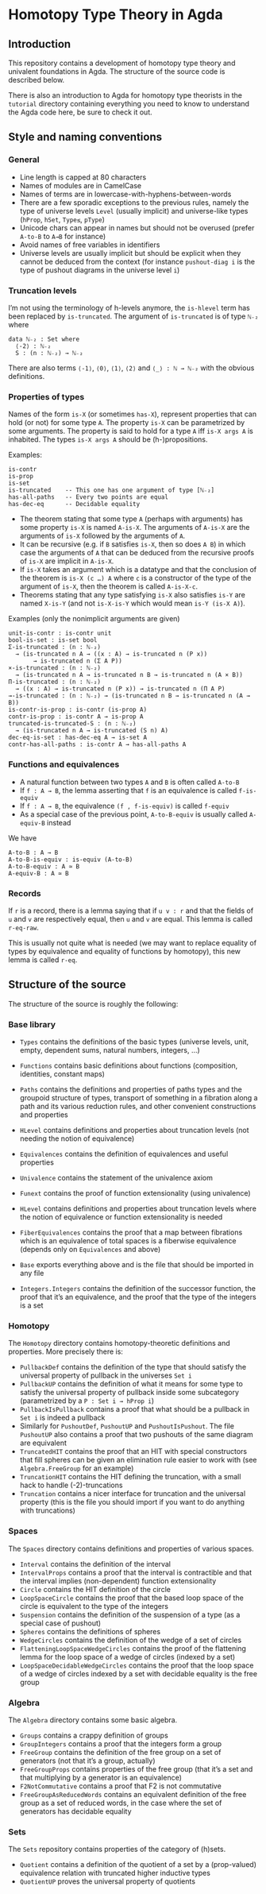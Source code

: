 Homotopy Type Theory in Agda
============================

Introduction
------------

This repository contains a development of homotopy type theory and univalent
foundations in Agda.  The structure of the source code is described below.

There is also an introduction to Agda for homotopy type theorists in the
`tutorial` directory containing everything you need to know to understand the
Agda code here, be sure to check it out.

Style and naming conventions
----------------------------

### General

- Line length is capped at 80 characters
- Names of modules are in CamelCase
- Names of terms are in lowercase-with-hyphens-between-words
- There are a few sporadic exceptions to the previous rules, namely the type of
  universe levels `Level` (usually implicit) and universe-like types (`hProp`,
  `hSet`, `Type≤`, `pType`)
- Unicode chars can appear in names but should not be overused (prefer `A-to-B`
  to `A→B` for instance)
- Avoid names of free variables in identifiers
- Universe levels are usually implicit but should be explicit when they cannot
  be deduced from the context (for instance `pushout-diag i` is the type of
  pushout diagrams in the universe level `i`)

### Truncation levels

I’m not using the terminology of h-levels anymore, the `is-hlevel` term has been
replaced by `is-truncated`. The argument of `is-truncated` is of type `ℕ₋₂`
where

    data ℕ₋₂ : Set where
      ⟨-2⟩ : ℕ₋₂
      S : (n : ℕ₋₂) → ℕ₋₂

There are also terms `⟨-1⟩`, `⟨0⟩`, `⟨1⟩`, `⟨2⟩` and `⟨_⟩ : ℕ → ℕ₋₂` with the
obvious definitions.

### Properties of types

Names of the form `is-X` (or sometimes `has-X`), represent properties that can
hold (or not) for some type `A`. The property `is-X` can be parametrized by some
arguments. The property is said to hold for a type `A` iff `is-X args A` is
inhabited. The types `is-X args A` should be (h-)propositions.

Examples:

    is-contr
    is-prop
    is-set
    is-truncated    -- This one has one argument of type [ℕ₋₂]
    has-all-paths   -- Every two points are equal
    has-dec-eq      -- Decidable equality

- The theorem stating that some type `A` (perhaps with arguments) has some
  property `is-X` is named `A-is-X`. The arguments of `A-is-X` are the arguments
  of `is-X` followed by the arguments of `A`.
- It can be recursive (e.g. if `B` satisfies `is-X`, then so does `A B`) in
  which case the arguments of `A` that can be deduced from the recursive proofs
  of `is-X` are implicit in `A-is-X`.
- If `is-X` takes an argument which is a datatype and that the conclusion of the
  theorem is `is-X (c …) A` where `c` is a constructor of the type of the
  argument of `is-X`, then the theorem is called `A-is-X-c`.
- Theorems stating that any type satisfying `is-X` also satisfies `is-Y` are
  named `X-is-Y` (and not `is-X-is-Y` which would mean `is-Y (is-X A)`).

Examples (only the nonimplicit arguments are given)

    unit-is-contr : is-contr unit
    bool-is-set : is-set bool
    Σ-is-truncated : (n : ℕ₋₂)
      → (is-truncated n A → ((x : A) → is-truncated n (P x))
           → is-truncated n (Σ A P))
    ×-is-truncated : (n : ℕ₋₂)
      → (is-truncated n A → is-truncated n B → is-truncated n (A × B))
    Π-is-truncated : (n : ℕ₋₂)
      → ((x : A) → is-truncated n (P x)) → is-truncated n (Π A P)
    →-is-truncated : (n : ℕ₋₂) → (is-truncated n B → is-truncated n (A → B))
    is-contr-is-prop : is-contr (is-prop A)
    contr-is-prop : is-contr A → is-prop A
    truncated-is-truncated-S : (n : ℕ₋₂)
      → (is-truncated n A → is-truncated (S n) A)
    dec-eq-is-set : has-dec-eq A → is-set A
    contr-has-all-paths : is-contr A → has-all-paths A

### Functions and equivalences

- A natural function between two types `A` and `B` is often called `A-to-B`
- If `f : A → B`, the lemma asserting that `f` is an equivalence is called
  `f-is-equiv`
- If `f : A → B`, the equivalence `(f , f-is-equiv)` is called `f-equiv`
- As a special case of the previous point, `A-to-B-equiv` is usually called
  `A-equiv-B` instead

We have

    A-to-B : A → B
    A-to-B-is-equiv : is-equiv (A-to-B)
    A-to-B-equiv : A ≃ B
    A-equiv-B : A ≃ B

### Records

If `r` is a record, there is a lemma saying that if `u v : r` and that the
fields of `u` and `v` are respectively equal, then `u` and `v` are equal. This
lemma is called `r-eq-raw`.

This is usually not quite what is needed (we may want to replace equality of
types by equivalence and equality of functions by homotopy), this new lemma is
called `r-eq`.

Structure of the source
-----------------------

The structure of the source is roughly the following:

### Base library

- `Types` contains the definitions of the basic types (universe levels, unit,
  empty, dependent sums, natural numbers, integers, …)
- `Functions` contains basic definitions about functions (composition,
  identities, constant maps)
- `Paths` contains the definitions and properties of paths types and the
  groupoid structure of types, transport of something in a fibration along a
  path and its various reduction rules, and other convenient constructions and
  properties
- `HLevel` contains definitions and properties about truncation levels (not
  needing the notion of equivalence)
- `Equivalences` contains the definition of equivalences and useful properties
- `Univalence` contains the statement of the univalence axiom
- `Funext` contains the proof of function extensionality (using univalence)
- `HLevel` contains definitions and properties about truncation levels where the
  notion of equivalence or function extensionality is needed
- `FiberEquivalences` contains the proof that a map between fibrations which is
  an equivalence of total spaces is a fiberwise equivalence (depends only on
  `Equivalences` and above)
- `Base` exports everything above and is the file that should be imported in
  any file

- `Integers.Integers` contains the definition of the successor function, the
  proof that it’s an equivalence, and the proof that the type of the integers
  is a set

### Homotopy

The `Homotopy` directory contains homotopy-theoretic definitions and properties.
More precisely there is:

- `PullbackDef` contains the definition of the type that should satisfy the
  universal property of pullback in the universes `Set i`
- `PullbackUP` contains the definition of what it means for some type to satisfy
  the universal property of pullback inside some subcategory (parametrized by a
  `P : Set i → hProp i`)
- `PullbackIsPullback` contains a proof that what should be a pullback in
  `Set i` is indeed a pullback
- Similarly for `PushoutDef`, `PushoutUP` and `PushoutIsPushout`. The file
  `PushoutUP` also contains a proof that two pushouts of the same diagram are
  equivalent
- `TruncatedHIT` contains the proof that an HIT with special constructors that
  fill spheres can be given an elimination rule easier to work with (see
  `Algebra.FreeGroup` for an example)
- `TruncationHIT` contains the HIT defining the truncation, with a small hack to
  handle (-2)-truncations
- `Truncation` contains a nicer interface for truncation and the universal
  property (this is the file you should import if you want to do anything with
  truncations)

### Spaces

The `Spaces` directory contains definitions and properties of various spaces.

- `Interval` contains the definition of the interval
- `IntervalProps` contains a proof that the interval is contractible and that
  the interval implies (non-dependent) function extensionality
- `Circle` contains the HIT definition of the circle
- `LoopSpaceCircle` contains the proof that the based loop space of the circle
  is equivalent to the type of the integers
- `Suspension` contains the definition of the suspension of a type (as a
  special case of pushout)
- `Spheres` contains the definitions of spheres
- `WedgeCircles` contains the definition of the wedge of a set of circles
- `FlatteningLoopSpaceWedgeCircles` contains the proof of the flattening lemma
  for the loop space of a wedge of circles (indexed by a set)
- `LoopSpaceDecidableWedgeCircles` contains the proof that the loop space of a
  wedge of circles indexed by a set with decidable equality is the free group

### Algebra

The `Algebra` directory contains some basic algebra.

- `Groups` contains a crappy definition of groups
- `GroupIntegers` contains a proof that the integers form a group
- `FreeGroup` contains the definition of the free group on a set of generators
  (not that it’s a group, actually)
- `FreeGroupProps` contains properties of the free group (that it’s a set and
  that multiplying by a generator is an equivalence)
- `F2NotCommutative` contains a proof that F2 is not commutative
- `FreeGroupAsReducedWords` contains an equivalent definition of the free group
  as a set of reduced words, in the case where the set of generators has
  decidable equality

### Sets

The `Sets` repository contains properties of the category of (h)sets.

- `Quotient` contains a definition of the quotient of a set by a (prop-valued)
  equivalence relation with truncated higher inductive types
- `QuotientUP` proves the universal property of quotients